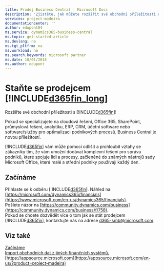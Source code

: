 ```yaml
---
title: Prodej Business Central | Microsoft Docs
description: 'Zjistěte, jak můžete rozšířit své obchodní příležitosti a stát se partnerem společnosti Microsoft a distributorem produktu Business Central.'
services: project-madeira
documentationcenter: ''
author: edupont04
ms.service: dynamics365-business-central
ms.topic: get-started-article
ms.devlang: na
ms.tgt_pltfrm: na
ms.workload: na
ms.search.keywords: microsoft partner
ms.date: 10/01/2018
ms.author: edupont
---
```

# <a name="become-a-reseller-of-included365fin_longincludesd365fin_long_mdmd"></a>Staňte se prodejcem [!INCLUDE[d365fin_long](includes/d365fin_long_md.md)]
Rozšiřte své obchodní příležitosti s [!INCLUDE[d365fin](includes/d365fin_md.md)]!  

Pokud se specializujete na cloudová řešení, Office 365, SharePoint, průmyslová řešení, analytiku, ERP, CRM, účetní software nebo software/služby pro optimalizaci podnikových procesů, Business Central je novou příležitostí.   

[!INCLUDE[d365fin](includes/d365fin_md.md)] vám může pomoci odlišit a prohloubit vztahy se zákazníky tím, že vám umožní dodávat komplexní řešení pro správu podniků, které spojuje lidi a procesy, začleněné do známých nástrojů sady Microsoft Office, které malé a střední podniky používají každý den.  

## <a name="get-started"></a>Začínáme
Přihlaste se k odběru [!INCLUDE[d365fin](includes/d365fin_md.md)]. Náhled na [https://microsoft.com/dynamics365/financials](https://www.microsoft.com/en-us/dynamics365/financials).  
Pošlete názor na [https://community.dynamics.com/business](https://community.dynamics.com/business/f/758).  
Pokud se chcete dozvědět více o tom jak se stát prodejcem [!INCLUDE[d365fin](includes/d365fin_md.md)], kontaktujte nás na adrese [d365-smb@microsoft.com](mailto:d365-smb@microsoft.com).  

## <a name="see-also"></a>Viz také
[Začínáme](product-get-started.md)  
[Import obchodních dat z jiných finančních systémů.](across-import-data-configuration-packages.md)  
[https://appsource.microsoft.com](https://appsource.microsoft.com/en-us/?product=project-madeira)  

